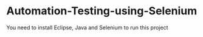 # Automation-Testing-using-Selenium
You need to install Eclipse, Java and Selenium to run this project
